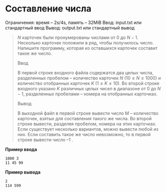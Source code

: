 # Составление числа

Ограничения: время – 2s/4s, память – 32MiB Ввод: input.txt или стандартный ввод Вывод: output.txt или стандартный вывод

> $N$ карточек были пронумерованы числами от $0$ до $N−1$. Несколько карточек положили в ряд, чтобы получилось число. Напишите программу, которая из оставшихся карточек составит такое же число.
>
> Ввод
>
> В первой строке входного файла содержатся два целых числа, разделенных пробелом – количество карточек $N$ $(10 ≤ N ≤ 1000)$ и количество отобранных карточек $K$ $(1 ≤ K ≤ 10)$. Во второй строке входного указано $K$ различных целых чисел в диапазоне от $0$ до $N−1$, разделенных пробелами – номера на отобранных карточках.
>
> Вывод
>
> В выходной файл в первой строке вывести число M – количество карточек, взятых для составления такого же числа. Во второй строке вывести, разделяя пробелом, номера на этих карточках. Если существует несколько вариантов, можно вывести любой из них. Если составить такое же число невозможно, то в первой строке вывести число –1 .

**Пример ввода**
```
1000 3
11 45 99
```
**Пример вывода**
```
2
114 599
```
